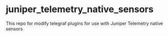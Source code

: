 # juniper_telemetry_native_sensors
This repo for modify telegraf plugins for use with Juniper Telemetry native sensors
